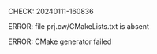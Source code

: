 CHECK: 20240111-160836
ERROR: file prj.cw/CMakeLists.txt is absent
ERROR: CMake generator failed
